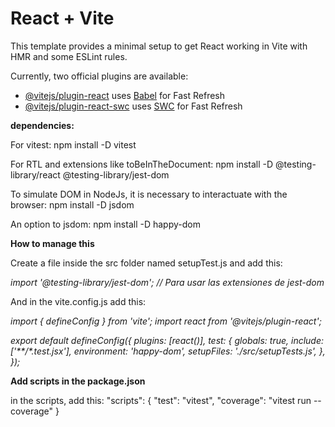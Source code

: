 # React + Vite

This template provides a minimal setup to get React working in Vite with HMR and some ESLint rules.

Currently, two official plugins are available:

- [@vitejs/plugin-react](https://github.com/vitejs/vite-plugin-react/blob/main/packages/plugin-react/README.md) uses [Babel](https://babeljs.io/) for Fast Refresh
- [@vitejs/plugin-react-swc](https://github.com/vitejs/vite-plugin-react-swc) uses [SWC](https://swc.rs/) for Fast Refresh


**dependencies:**

For vitest:
npm install -D vitest

For RTL and extensions like toBeInTheDocument:
npm install -D @testing-library/react @testing-library/jest-dom

To simulate DOM in NodeJs, it is necessary to interactuate with the browser: 
npm install -D jsdom

An option to jsdom:
npm install -D happy-dom

**How to manage this**

Create a file inside the src folder named setupTest.js and add this:

_import '@testing-library/jest-dom';  // Para usar las extensiones de jest-dom_

And in the vite.config.js add this:

_import { defineConfig } from 'vite';
import react from '@vitejs/plugin-react';_

_export default defineConfig({
  plugins: [react()],
  test: {
    globals: true,
    include: ['**/*.test.jsx'],
    environment: 'happy-dom',
    setupFiles: './src/setupTests.js',
  },
});_


**Add scripts in the package.json**

in the scripts, add this:
"scripts": {
    "test": "vitest",
    "coverage": "vitest run --coverage"
}

